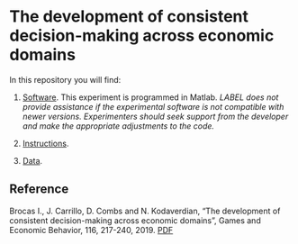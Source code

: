 # The development of consistent decision-making across economic domains

In this repository you will find: 

1. [Software](https://github.com/labelinstitute/dev_DM/tree/main/consistency_kids/Software). This experiment is programmed in Matlab. *LABEL does not provide assistance if the experimental software is not compatible with newer versions. Experimenters should seek support from the developer and make the appropriate adjustments to the code.*

2. [Instructions](https://raw.githubusercontent.com/labelinstitute/dev_DM/main/consistency_kids/Instructions.pdf). 

3. [Data](https://github.com/labelinstitute/dev_DM/tree/main/consistency_kids/Data).


## Reference
Brocas I., J. Carrillo, D. Combs and N. Kodaverdian, “The development of consistent decision-making across economic domains”, Games and Economic Behavior, 116, 217-240, 2019. [PDF](http://isabellebrocas.org/Research/LILA1.pdf)

